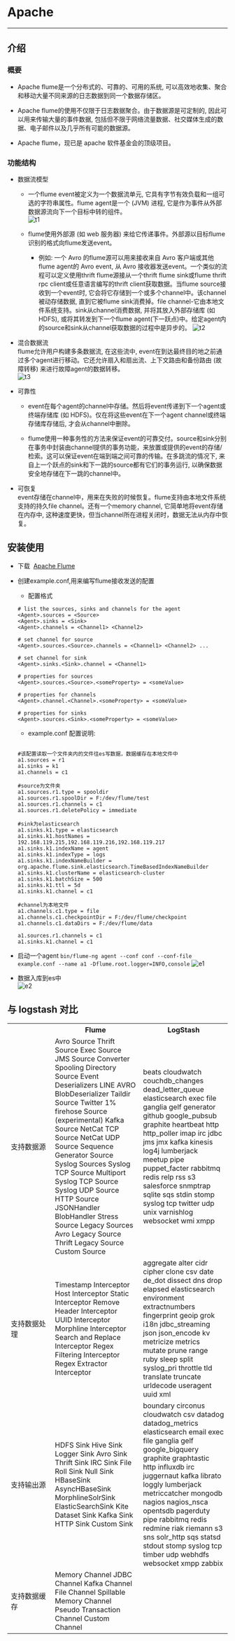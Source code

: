 # Apache 

--------------------

## 介绍

### 概要

- Apache flume是一个分布式的、可靠的、可用的系统, 可以高效地收集、聚合和移动大量不同来源的日志数据到同一个数据存储区。

- Apache flume的使用不仅限于日志数据聚合。由于数据源是可定制的, 因此可以用来传输大量的事件数据, 包括但不限于网络流量数据、社交媒体生成的数据、电子邮件以及几乎所有可能的数据源。

- Apache flume，现已是 apache 软件基金会的顶级项目。

### 功能结构

- 数据流模型  
  - 一个flume event被定义为一个数据流单元, 它具有字节有效负载和一组可选的字符串属性。flume agent是一个 (JVM) 进程, 它是作为事件从外部数据源流向下一个目标中转的组件。  
  ![t1](./assets/UserGuide_image00.png)  
  
  - flume使用外部源 (如 web 服务器) 来给它传递事件。外部源以目标flume识别的格式向flume发送event。
    - 例如: 一个 Avro 的flume源可以用来接收来自 Avro 客户端或其他flume agent的 Avro event, 从 Avro 接收器发送event。一个类似的流程可以定义使用thrift flume源接从一个thrift flume sink或flume thrift rpc client或任意语言编写的thrift client获取数据。当flume source接收到一个event时, 它会将它存储到一个或多个channel中。该channel被动存储数据, 直到它被flume sink消费掉。file channel-它由本地文件系统支持。sink从channel消费数据, 并将其放入外部存储库 (如 HDFS), 或将其转发到下一个flume agent(下一跃点)中。给定agent内的source和sink从channel获取数据的过程中是异步的。
  ![t2](./assets/UserGuide_image01.png) 

- 混合数据流  
flume允许用户构建多条数据流, 在这些流中, event在到达最终目的地之前通过多个agent进行移动。它还允许扇入和扇出流、上下文路由和备份路由 (故障转移) 来进行故障agent的数据转移。  
  ![t3](./assets/UserGuide_image02.png)  

- 可靠性  
  - event在每个agent的channel中存储。然后将event传递到下一个agent或终端存储库 (如 HDFS)。仅在将这些event在下一个agent channel或终端存储库存储后, 才会从channel中删除。
  
  - flume使用一种事务性的方法来保证event的可靠交付。source和sink分别在事务中封装由channel提供的事务功能，来放置或提供的event的存储/检索。这可以保证event在端到端之间可靠的传输。在多跳流的情况下, 来自上一个跃点的sink和下一跳的source都有它们的事务运行, 以确保数据安全地存储在下一跳的channel中。

- 可恢复  
event存储在channel中，用来在失败的时候恢复。flume支持由本地文件系统支持的持久file channel。还有一个memory channel, 它简单地将event存储在内存中, 这种速度更快，但当channel所在进程关闭时，数据无法从内存中恢复。

## 安装使用

- 下载&nbsp;&nbsp;[Apache Flume](http://flume.apache.org/download.html)  

- 创建example.conf,用来编写flume接收发送的配置  
  - 配置格式

  ```properties
  # list the sources, sinks and channels for the agent
  <Agent>.sources = <Source>
  <Agent>.sinks = <Sink>
  <Agent>.channels = <Channel1> <Channel2>

  # set channel for source
  <Agent>.sources.<Source>.channels = <Channel1> <Channel2> ...

  # set channel for sink
  <Agent>.sinks.<Sink>.channel = <Channel1>

  # properties for sources
  <Agent>.sources.<Source>.<someProperty> = <someValue>

  # properties for channels
  <Agent>.channel.<Channel>.<someProperty> = <someValue>

  # properties for sinks
  <Agent>.sources.<Sink>.<someProperty> = <someValue>
  ```  

  - example.conf 配置说明:
  
  ```properties

  #该配置读取一个文件夹内的文件往es写数据，数据缓存在本地文件中
  a1.sources = r1
  a1.sinks = k1
  a1.channels = c1

  #source为文件夹  
  a1.sources.r1.type = spooldir
  a1.sources.r1.spoolDir = F:/dev/flume/test
  a1.sources.r1.channels = c1
  a1.sources.r1.deletePolicy = immediate

  #sink为elasticsearch
  a1.sinks.k1.type = elasticsearch
  a1.sinks.k1.hostNames = 192.168.119.215,192.168.119.216,192.168.119.217
  a1.sinks.k1.indexName = agent
  a1.sinks.k1.indexType = logs
  a1.sinks.k1.indexNameBuilder = org.apache.flume.sink.elasticsearch.TimeBasedIndexNameBuilder
  a1.sinks.k1.clusterName = elasticsearch-cluster
  a1.sinks.k1.batchSize = 500
  a1.sinks.k1.ttl = 5d
  a1.sinks.k1.channel = c1

  #channel为本地文件
  a1.channels.c1.type = file
  a1.channels.c1.checkpointDir = F:/dev/flume/checkpoint
  a1.channels.c1.dataDirs = F:/dev/flume/data

  a1.sources.r1.channels = c1
  a1.sinks.k1.channel = c1
  ```  

- 启动一个agent `bin/flume-ng agent --conf conf --conf-file example.conf --name a1 -Dflume.root.logger=INFO,console`
![e1](./assets/TIM截图20180111144724.png) 

- 数据入库到es中  
![e2](./assets/TIM截图20180111111213.png)  

## 与 logstash 对比

<table width="100%">
<tr>
<th width="20%"></th>
<th width="40%">Flume</th>
<th>LogStash</th>
</tr>
<tr>
<td>支持数据源</td>
<td>
Avro Source  
Thrift Source  
Exec Source  
JMS Source  
Converter  
Spooling Directory Source  
Event Deserializers  
LINE  
AVRO  
BlobDeserializer  
Taildir Source  
Twitter 1% firehose Source (experimental)  
Kafka Source  
NetCat TCP Source  
NetCat UDP Source  
Sequence Generator Source  
Syslog Sources  
Syslog TCP Source  
Multiport Syslog TCP Source  
Syslog UDP Source  
HTTP Source  
JSONHandler  
BlobHandler  
Stress Source  
Legacy Sources  
Avro Legacy Source  
Thrift Legacy Source  
Custom Source  
</td>
<td>
beats  
cloudwatch  
couchdb_changes  
dead_letter_queue  
elasticsearch  
exec  
file  
ganglia  
gelf  
generator  
github  
google_pubsub  
graphite  
heartbeat  
http  
http_poller  
imap  
irc  
jdbc  
jms  
jmx  
kafka  
kinesis  
log4j  
lumberjack  
meetup  
pipe  
puppet_facter  
rabbitmq  
redis  
relp  
rss  
s3  
salesforce  
snmptrap  
sqlite  
sqs  
stdin  
stomp  
syslog  
tcp  
twitter  
udp  
unix  
varnishlog  
websocket  
wmi  
xmpp  
</td>
</tr>
<tr>
<td>支持数据处理</td>
<td>
Timestamp Interceptor  
Host Interceptor  
Static Interceptor  
Remove Header Interceptor  
UUID Interceptor  
Morphline Interceptor  
Search and Replace Interceptor  
Regex Filtering Interceptor  
Regex Extractor Interceptor  
</td>
<td>
aggregate  
alter  
cidr  
cipher  
clone  
csv  
date  
de_dot  
dissect  
dns  
drop  
elapsed  
elasticsearch  
environment  
extractnumbers  
fingerprint  
geoip  
grok  
i18n  
jdbc_streaming  
json  
json_encode  
kv  
metricize  
metrics  
mutate  
prune  
range  
ruby  
sleep  
split  
syslog_pri  
throttle  
tld  
translate  
truncate  
urldecode  
useragent  
uuid  
xml  
</td>
</tr>
<tr>
<td>支持输出源</td>
<td>
HDFS Sink  
Hive Sink  
Logger Sink  
Avro Sink  
Thrift Sink  
IRC Sink  
File Roll Sink  
Null Sink  
HBaseSink  
AsyncHBaseSink  
MorphlineSolrSink  
ElasticSearchSink  
Kite Dataset Sink  
Kafka Sink  
HTTP Sink  
Custom Sink  
</td>
<td>
boundary  
circonus  
cloudwatch  
csv  
datadog  
datadog_metrics  
elasticsearch  
email  
exec  
file  
ganglia  
gelf  
google_bigquery  
graphite  
graphtastic  
http  
influxdb  
irc  
juggernaut  
kafka  
librato  
loggly  
lumberjack  
metriccatcher  
mongodb  
nagios  
nagios_nsca  
opentsdb  
pagerduty  
pipe  
rabbitmq  
redis  
redmine  
riak  
riemann  
s3  
sns  
solr_http  
sqs  
statsd  
stdout  
stomp  
syslog  
tcp  
timber  
udp  
webhdfs  
websocket  
xmpp  
zabbix  
</td>
</tr>
<tr>
<td>支持数据缓存</td>
<td>
Memory Channel  
JDBC Channel  
Kafka Channel  
File Channel  
Spillable Memory Channel  
Pseudo Transaction Channel  
Custom Channel  
</td>
<td></td>
</tr>
</table>
